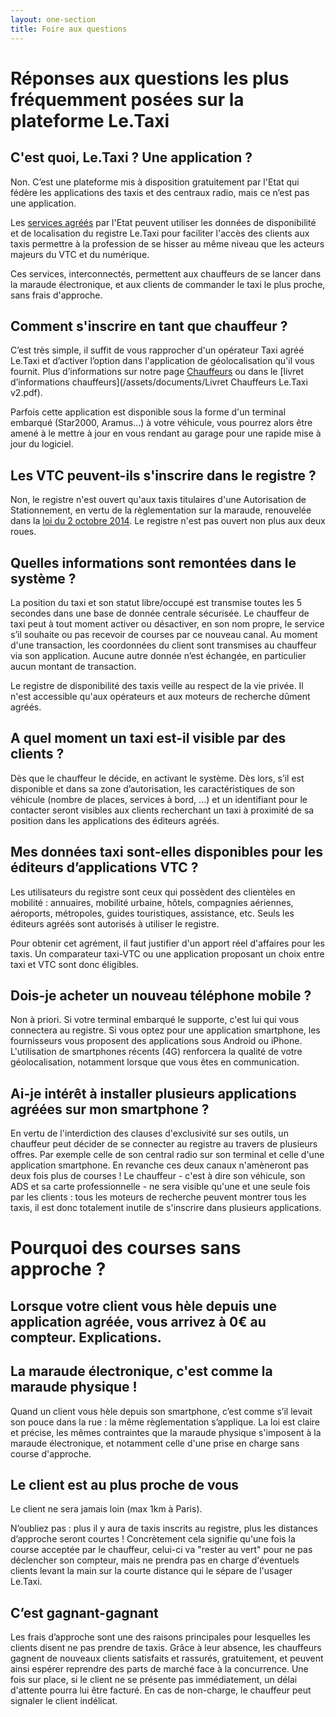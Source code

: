 ```yaml
---
layout: one-section
title: Foire aux questions
---
```


# Réponses aux questions les plus fréquemment posées sur la plateforme Le.Taxi
## C'est quoi, Le.Taxi ? Une application ?

Non. C’est une plateforme mis à disposition gratuitement par l'Etat qui fédère les applications des taxis et des centraux radio, mais ce n’est pas une application.

Les [services agréés](/partners.html) par l'Etat peuvent utiliser les données de disponibilité et de localisation du registre Le.Taxi pour faciliter l'accès des clients aux taxis permettre à la profession de se hisser au même niveau que les acteurs majeurs du VTC et du numérique.

Ces services, interconnectés, permettent aux chauffeurs de se lancer dans la maraude électronique, et aux clients de commander le taxi le plus proche, sans frais d'approche.

## Comment s'inscrire en tant que chauffeur ?

C’est très simple, il suffit de vous rapprocher d'un opérateur Taxi agréé Le.Taxi et d’activer l’option dans l'application de géolocalisation qu'il vous fournit. Plus d’informations sur notre page [Chauffeurs](/drivers.html) ou dans le [livret d’informations chauffeurs](/assets/documents/Livret Chauffeurs Le.Taxi v2.pdf).

Parfois cette application est disponible sous la forme d'un terminal embarqué (Star2000, Aramus…) à votre véhicule, vous pourrez alors être amené à le mettre à jour en vous rendant au garage pour une rapide mise à jour du logiciel.

## Les VTC peuvent-ils s'inscrire dans le registre ?

Non, le registre n'est ouvert qu'aux taxis titulaires d'une Autorisation de Stationnement, en vertu de la règlementation sur la maraude, renouvelée dans la [loi du 2 octobre 2014](http://legifrance.gouv.fr/affichTexte.do?cidTexte=JORFTEXT000029527162&categorieLien=id). Le registre n'est pas ouvert non plus aux deux roues.

## Quelles informations sont remontées dans le système ?

La position du taxi et son statut libre/occupé est transmise toutes les 5 secondes dans une base de donnée centrale sécurisée. Le chauffeur de taxi peut à tout moment activer ou désactiver, en son nom propre, le service s’il souhaite ou pas recevoir de courses par ce nouveau canal. Au moment d'une transaction, les coordonnées du client sont transmises au chauffeur via son application. Aucune autre donnée n’est échangée, en particulier aucun montant de transaction.

Le registre de disponibilité des taxis veille au respect de la vie privée. Il n'est accessible qu'aux opérateurs et aux moteurs de recherche dûment agréés.

## A quel moment un taxi est-il visible par des clients ?

Dès que le chauffeur le décide, en activant le système. Dès lors, s’il est disponible et dans sa zone d’autorisation, les caractéristiques de son véhicule (nombre de places, services à bord, ...) et un identifiant pour le contacter seront visibles aux clients recherchant un taxi à proximité de sa position dans les applications des éditeurs agréés.

## Mes données taxi sont-elles disponibles pour les éditeurs d’applications VTC ?

Les utilisateurs du registre sont ceux qui possèdent des clientèles en mobilité : annuaires, mobilité urbaine, hôtels, compagnies aériennes, aéroports, métropoles, guides touristiques, assistance, etc. Seuls les éditeurs agréés sont autorisés à utiliser le registre.

Pour obtenir cet agrément, il faut justifier d'un apport réel d'affaires pour les taxis. Un comparateur taxi-VTC ou une application proposant un choix entre taxi et VTC sont donc éligibles. 

## Dois-je acheter un nouveau téléphone mobile ?

Non à priori. Si votre terminal embarqué le supporte, c'est lui qui vous connectera au registre. Si vous optez pour une application smartphone, les fournisseurs vous proposent des applications sous Android ou iPhone. L'utilisation de smartphones récents (4G) renforcera la qualité de votre géolocalisation, notamment lorsque que vous êtes en communication.

## Ai-je intérêt à installer plusieurs applications agréées sur mon smartphone ?

En vertu de l'interdiction des clauses d'exclusivité sur ses outils, un chauffeur peut décider de se connecter au registre au travers de plusieurs offres. Par exemple celle de son central radio sur son terminal et celle d'une application smartphone. En revanche ces deux canaux n'amèneront pas deux fois plus de courses ! Le chauffeur - c'est à dire son véhicule, son ADS et sa carte professionnelle - ne sera visible qu'une et une seule fois par les clients : tous les moteurs de recherche peuvent montrer tous les taxis, il est donc totalement inutile de s'inscrire dans plusieurs applications.

# Pourquoi des courses sans approche ?
## Lorsque votre client vous hèle depuis une application agréée, vous arrivez à 0€ au compteur. Explications.
## La maraude électronique, c'est comme la maraude physique !

Quand un client vous hèle depuis son smartphone, c’est comme s’il levait son pouce dans la rue : la même règlementation s’applique. La loi est claire et précise, les mêmes contraintes que la maraude physique s'imposent à la maraude électronique, et notamment celle d'une prise en charge sans course d'approche.

## Le client est au plus proche de vous

Le client ne sera jamais loin (max 1km à Paris).

N’oubliez pas : plus il y aura de taxis inscrits au registre, plus les distances d’approche seront courtes ! Concrètement cela signifie qu'une fois la course acceptée par le chauffeur, celui-ci va "rester au vert" pour ne pas déclencher son compteur, mais ne prendra pas en charge d'éventuels clients levant la main sur la courte distance qui le sépare de l'usager Le.Taxi.

## C’est gagnant-gagnant

Les frais d’approche sont une des raisons principales pour lesquelles les clients disent ne pas prendre de taxis. Grâce à leur absence, les chauffeurs gagnent de nouveaux clients satisfaits et rassurés, gratuitement, et peuvent ainsi espérer reprendre des parts de marché face à la concurrence. Une fois sur place, si le client ne se présente pas immédiatement, un délai d'attente pourra lui être facturé. En cas de non-charge, le chauffeur peut signaler le client indélicat.